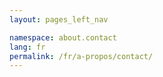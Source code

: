 ```yaml
---
layout: pages_left_nav

namespace: about.contact
lang: fr
permalink: /fr/a-propos/contact/
---
```


<!-- Content start -->

<!-- Content end -->
